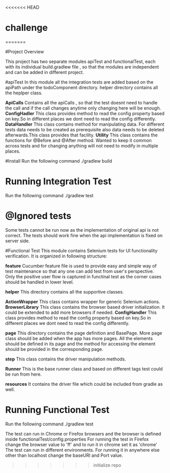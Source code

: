 <<<<<<< HEAD
# challenge
=======

#Project Overview

This project has two separate modules apiTest and functionalTest, each with its individual build.gradlew file , so that
the modules are independent and can be added in different project.

#apiTest
In this module all the integration tests are added based on the apiPath under the todoComponent directory.
helper directory contains all the heplper class.

**ApiCalls** 
Contains all the apiCalls , so that the test doesnt need to handle the call and if the call changes anytime 
only changing here will be enough.
**ConfigHadler**
This class provides method to read the config property based on key.So in different places we dont need to 
read the config differently.
**DataHandler**
This class contains method for manipulating data. For different tests data needs to be created as prerequisite also data
needs to be deleted afterwards.This class provides that facility.
**Utility**
This class contains the functions for @Before and @After method. Wanted to keep it common across tests and for
changing anything will not need to modify in multiple places.

#Install 
Run the following command
./gradlew build

# Running Integration Test
Run the following command
./gradlew test

# @Ignored tests
Some tests cannot be run now as the implementation of original api is not correct. The tests should work fine when
the api implementation is fixed on server side.




#Functional Test
This module contains Selenium tests for UI functionality verification.
It is organized in following structure:

**feature**
Cucumber feature file is used to provide easy and simple way of test maintenance so that any one can add test from 
user's perspective. Only the positive user flow is captured in functinal test as the corner cases should be handled
in lower level.

**helper**
This directory contains all the supportive classes.

**ActionWrapper**
This class contains wrapper for generic Selenium actions. 
**BrowserLibrary**
This class contains the browser based driver initialization. It could be extended to add more browsers if needed.
**ConfigHandler**
This class provides method to read the config property based on key.So in different places we dont need to 
read the config differently.

**page**
This directory contains the page definition and BasePage. More page class should be added when the app has more pages.
All the elements should be defined in its page and the method for accessing the element should be provided in the 
corresponding page.

**step**
This class contains the driver manipulation methods.

**Runner**
This is the base runner class and based on different tags test could be run from here.

**resources**
It contains the driver file which could be included from gradle as well.


# Running Functional Test
Run the following command
./gradlew test


The test can run in Chrome or Firefox browsers and the browser is defined inside functionalTest/config.properties
For running the test in Firefox change the browser value to 'ff' and to run it in chrome set it as 'chrome' 
The test can run in different environments.
For running it in anywhere else other than localhost change the baseURI and Port value.

>>>>>>> initialize repo
